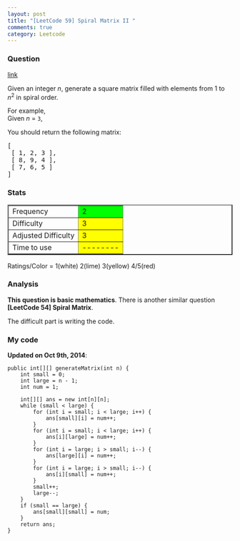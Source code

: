 ```yaml
---
layout: post
title: "[LeetCode 59] Spiral Matrix II "
comments: true
category: Leetcode
---
```


### Question

[link](http://oj.leetcode.com/problems/spiral-matrix-ii/)

<div class="question-content">
<p></p><p>Given an integer <i>n</i>, generate a square matrix filled with elements from 1 to <i>n</i><sup>2</sup> in spiral order.</p>
<p>
For example,<br>
Given <i>n</i> = <code>3</code>,
</p>
You should return the following matrix:
<pre>[
 [ 1, 2, 3 ],
 [ 8, 9, 4 ],
 [ 7, 6, 5 ]
]
</pre><p></p>
          </div>

### Stats

<table border="2">
	<tr>
		<td>Frequency</td>
		<td bgcolor="lime">2</td>
	</tr>
	<tr>
		<td>Difficulty</td>
		<td bgcolor="yellow">3</td>
	</tr>
	<tr>
		<td>Adjusted Difficulty</td>
		<td bgcolor="yellow">3</td>
	</tr>
	<tr>
		<td>Time to use</td>
		<td bgcolor="yellow">--------</td>
	</tr>
</table>

Ratings/Color = 1(white) 2(lime) 3(yellow) 4/5(red)

### Analysis

**This question is basic mathematics**. There is another similar question **[LeetCode 54] Spiral Matrix**.

The difficult part is writing the code.

### My code

**Updated on Oct 9th, 2014**:

    public int[][] generateMatrix(int n) {
        int small = 0;
    	int large = n - 1;
    	int num = 1;

    	int[][] ans = new int[n][n];
    	while (small < large) {
    		for (int i = small; i < large; i++) {
    			ans[small][i] = num++;
    		}
    		for (int i = small; i < large; i++) {
    			ans[i][large] = num++;
    		}
    		for (int i = large; i > small; i--) {
    			ans[large][i] = num++;
    		}
    		for (int i = large; i > small; i--) {
    			ans[i][small] = num++;
    		}
    		small++;
    		large--;
    	}
    	if (small == large) {
    		ans[small][small] = num;
    	}
    	return ans;
    }
